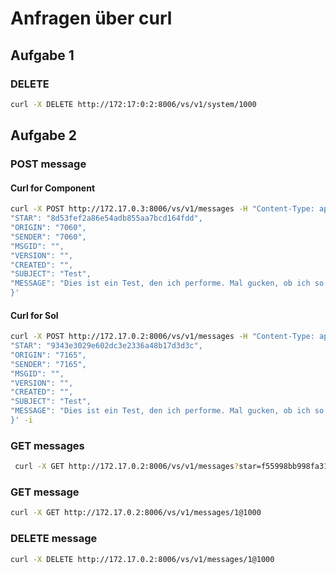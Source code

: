 ﻿# Anfragen über curl

## Aufgabe 1
### DELETE
```bash
curl -X DELETE http://172:17:0:2:8006/vs/v1/system/1000
```

## Aufgabe 2
### POST message
#### Curl for Component
```bash
curl -X POST http://172.17.0.3:8006/vs/v1/messages -H "Content-Type: application/json" -d '{
"STAR": "8d53fef2a86e54adb855aa7bcd164fdd",
"ORIGIN": "7060",
"SENDER": "7060",
"MSGID": "",
"VERSION": "",
"CREATED": "",
"SUBJECT": "Test",
"MESSAGE": "Dies ist ein Test, den ich performe. Mal gucken, ob ich so eine lange Nachricht schreiben darf."
}'
```

#### Curl for Sol
```bash
curl -X POST http://172.17.0.2:8006/vs/v1/messages -H "Content-Type: application/json" -d '{
"STAR": "9343e3029e602dc3e2336a48b17d3d3c",
"ORIGIN": "7165",
"SENDER": "7165",
"MSGID": "",
"VERSION": "",
"CREATED": "",
"SUBJECT": "Test",
"MESSAGE": "Dies ist ein Test, den ich performe. Mal gucken, ob ich so eine lange Nachricht schreiben darf."
}' -i
```

### GET messages
```bash
 curl -X GET http://172.17.0.2:8006/vs/v1/messages?star=f55998bb998fa316ee82a6dc3245bd42&scope=all&view=id
```

### GET message
```bash
curl -X GET http://172.17.0.2:8006/vs/v1/messages/1@1000
```

### DELETE message
```bash
curl -X DELETE http://172.17.0.2:8006/vs/v1/messages/1@1000
```